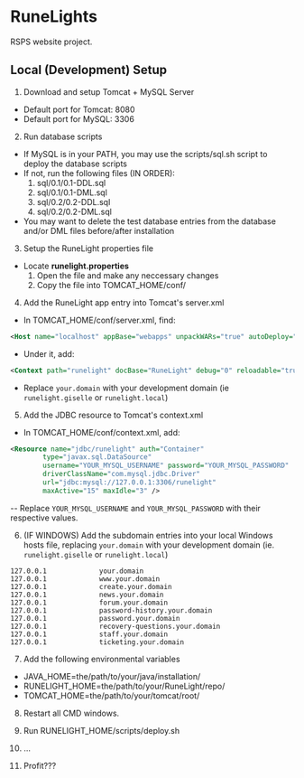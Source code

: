 # RuneLights

RSPS website project.



## Local (Development) Setup

1. Download and setup Tomcat + MySQL Server
  - Default port for Tomcat: 8080
  - Default port for MySQL: 3306

2. Run database scripts
  - If MySQL is in your PATH, you may use the scripts/sql.sh script to deploy the database scripts
  - If not, run the following files (IN ORDER):
    1. sql/0.1/0.1-DDL.sql
    2. sql/0.1/0.1-DML.sql
    3. sql/0.2/0.2-DDL.sql
    4. sql/0.2/0.2-DML.sql
  - You may want to delete the test database entries from the database and/or DML files before/after installation

3. Setup the RuneLight properties file
  - Locate **runelight.properties**
    1. Open the file and make any neccessary changes
    2. Copy the file into TOMCAT_HOME/conf/

4. Add the RuneLight app entry into Tomcat's server.xml
  - In TOMCAT_HOME/conf/server.xml, find: 
  ```xml
  <Host name="localhost" appBase="webapps" unpackWARs="true" autoDeploy="true">
  ```
  - Under it, add: 
  ```xml
  <Context path="runelight" docBase="RuneLight" debug="0" reloadable="true" sessionCookieDomain=".your.domain" sessionCookiePath="/" />
  ```
  - Replace `your.domain` with your development domain (ie `runelight.giselle` or `runelight.local`)

5. Add the JDBC resource to Tomcat's context.xml
  - In TOMCAT_HOME/conf/context.xml, add: 
  ```xml
  <Resource name="jdbc/runelight" auth="Container"
		  type="javax.sql.DataSource" 
		  username="YOUR_MYSQL_USERNAME" password="YOUR_MYSQL_PASSWORD"
		  driverClassName="com.mysql.jdbc.Driver"
		  url="jdbc:mysql://127.0.0.1:3306/runelight" 
		  maxActive="15" maxIdle="3" />
  ```
  -- Replace `YOUR_MYSQL_USERNAME` and `YOUR_MYSQL_PASSWORD` with their respective values.

6. (IF WINDOWS) Add the subdomain entries into your local Windows hosts file, replacing `your.domain` with your development domain (ie. `runelight.giselle` or `runelight.local`)
  ```
  127.0.0.1             your.domain
  127.0.0.1             www.your.domain
  127.0.0.1             create.your.domain
  127.0.0.1             news.your.domain
  127.0.0.1             forum.your.domain
  127.0.0.1             password-history.your.domain
  127.0.0.1             password.your.domain
  127.0.0.1             recovery-questions.your.domain
  127.0.0.1             staff.your.domain
  127.0.0.1             ticketing.your.domain
  ```

7. Add the following environmental variables
  - JAVA_HOME=the/path/to/your/java/installation/
  - RUNELIGHT_HOME=the/path/to/your/RuneLight/repo/
  - TOMCAT_HOME=the/path/to/your/tomcat/root/

8. Restart all CMD windows.

9. Run RUNELIGHT_HOME/scripts/deploy.sh

10. ...

11. Profit???
